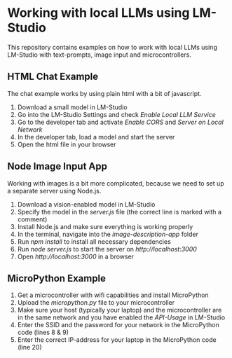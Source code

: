 # Working with local LLMs using LM-Studio
This repository contains examples on how to work with local LLMs using LM-Studio with text-prompts, image input and microcontrollers.


## HTML Chat Example
The chat example works by using plain html with a bit of javascript.
1. Download a small model in LM-Studio
2. Go into the LM-Studio Settings and check *Enable Local LLM Service*
3. Go to the developer tab and activate *Enable CORS* and *Server on Local Network*
4. In the developer tab, load a model and start the server
5. Open the html file in your browser 

## Node Image Input App
Working with images is a bit more complicated, because we need to set up a separate server using Node.js.
1. Download a vision-enabled model in LM-Studio
2. Specify the model in the *server.js* file (the correct line is marked with a comment)
3. Install Node.js and make sure everything is working properly
4. In the terminal, navigate into the *image-description-app* folder
5. Run *npm install* to install all necessary dependencies
6. Run *node server.js* to start the server on *http://localhost:3000*
7. Open *http://localhost:3000* in a browser

## MicroPython Example
1. Get a microcontroller with wifi capabilities and install MicroPython
2. Upload the *micropython.py* file to your microcontroller
3. Make sure your host (typically your laptop) and the microcontroller are in the same network and you have enabled the *API-Usage* in LM-Studio
4. Enter the SSID and the password for your network in the MicroPython code (lines 8 & 9)
5. Enter the correct IP-address for your laptop in the MicroPython code (line 20)